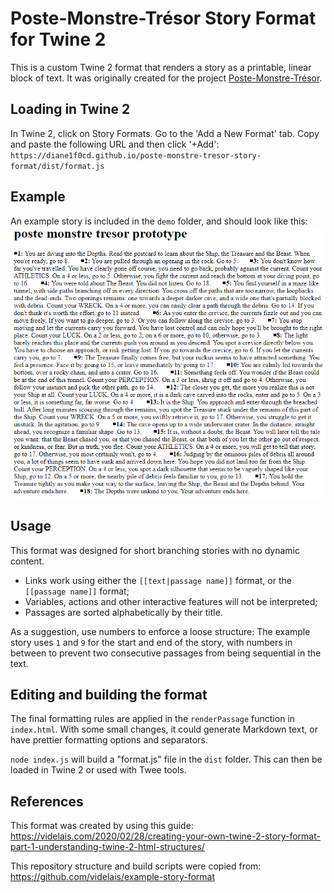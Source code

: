 # Poste-Monstre-Trésor Story Format for Twine 2

This is a custom Twine 2 format that renders a story as a printable, linear block of text. It was originally created for the project [Poste-Monstre-Trésor](https://ker0chan.itch.io/poste-monstre-tresor).

## Loading in Twine 2

In Twine 2, click on Story Formats. Go to the 'Add a New Format' tab. Copy and paste the following URL and then click '+Add':
`https://diane1f0cd.github.io/poste-monstre-tresor-story-format/dist/format.js`

## Example

An example story is included in the `demo` folder, and should look like this:
![screenshot of the rendered example story](./demo/postcard.png)

## Usage
This format was designed for short branching stories with no dynamic content.

- Links work using either the `[[text|passage name]]` format, or the `[[passage name]]` format;
- Variables, actions and other interactive features will not be interpreted;
- Passages are sorted alphabetically by their title.

As a suggestion, use numbers to enforce a loose structure: The example story uses `1` and `9` for the start and end of the story, with numbers in between to prevent two consecutive passages from being sequential in the text.

## Editing and building the format

The final formatting rules are applied in the `renderPassage` function in `index.html`. With some small changes, it could generate Markdown text, or have prettier formatting options and separators. 

`node index.js` will build a "format.js" file in the `dist` folder. This can then be loaded in Twine 2 or used with Twee tools.

## References

This format was created by using this guide: https://videlais.com/2020/02/28/creating-your-own-twine-2-story-format-part-1-understanding-twine-2-html-structures/

This repository structure and build scripts were copied from: https://github.com/videlais/example-story-format
